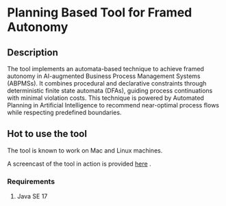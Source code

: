 # Planning Based Tool for Framed Autonomy
## Description
The tool implements an automata-based technique to achieve framed autonomy in AI-augmented Business Process Management Systems (ABPMSs). It combines procedural and declarative constraints through deterministic finite state automata (DFAs), guiding process continuations with minimal violation costs. This technique is powered by Automated Planning in Artificial Intelligence to recommend near-optimal process flows while respecting predefined boundaries.

## Hot to use the tool
The tool is known to work on Mac and Linux machines.

A screencast of the tool in action is provided [here](https://youtu.be/YkLZGpnu6S0) .


### Requirements
1. Java SE 17

